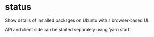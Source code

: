 # status
Show details of installed packages on Ubuntu with a browser-based UI. 

API and client side can be started separately using 'yarn start'. 
